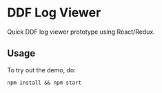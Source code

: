 # DDF Log Viewer

Quick DDF log viewer prototype using React/Redux.

## Usage

To try out the demo, do:

	npm install && npm start
